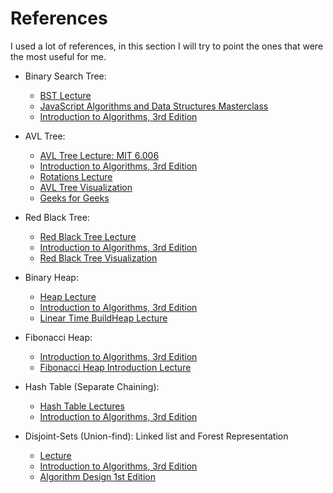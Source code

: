 # References

I used a lot of references, in this section I will try to point the ones that were the most useful for me.

- Binary Search Tree:

  - [BST Lecture](https://www.coursera.org/learn/algorithms-graphs-data-structures/lecture/1FBl2/binary-search-tree-basics-part-i)
  - [JavaScript Algorithms and Data Structures Masterclass](https://www.udemy.com/course/js-algorithms-and-data-structures-masterclass/)
  - [Introduction to Algorithms, 3rd Edition](https://en.wikipedia.org/wiki/Introduction_to_Algorithms)

- AVL Tree:

  - [AVL Tree Lecture: MIT 6.006](https://www.youtube.com/watch?v=FNeL18KsWPc&list=PLUl4u3cNGP61Oq3tWYp6V_F-5jb5L2iHb&index=6&ab_channel=MITOpenCourseWare)
  - [Introduction to Algorithms, 3rd Edition](https://en.wikipedia.org/wiki/Introduction_to_Algorithms)
  - [Rotations Lecture](https://www.coursera.org/learn/algorithms-graphs-data-structures/lecture/JV7KI/rotations-advanced-optional)
  - [AVL Tree Visualization](https://www.cs.usfca.edu/~galles/visualization/AVLtree.html)
  - [Geeks for Geeks](https://www.geeksforgeeks.org/avl-tree-set-1-insertion/)

- Red Black Tree:

  - [Red Black Tree Lecture](https://www.coursera.org/learn/algorithms-graphs-data-structures/lecture/8acpe/red-black-trees)
  - [Introduction to Algorithms, 3rd Edition](https://en.wikipedia.org/wiki/Introduction_to_Algorithms)
  - [Red Black Tree Visualization](https://www.cs.usfca.edu/~galles/visualization/RedBlack.html)

- Binary Heap:

  - [Heap Lecture](https://www.coursera.org/learn/algorithms-graphs-data-structures/lecture/KKqlm/heaps-implementation-details-advanced-optional)
  - [Introduction to Algorithms, 3rd Edition](https://en.wikipedia.org/wiki/Introduction_to_Algorithms)
  - [Linear Time BuildHeap Lecture](https://www.youtube.com/watch?v=MiyLo8adrWw&ab_channel=AlgorithmswithAttitude)

- Fibonacci Heap:

  - [Introduction to Algorithms, 3rd Edition](https://en.wikipedia.org/wiki/Introduction_to_Algorithms)
  - [Fibonacci Heap Introduction Lecture](https://www.youtube.com/watch?v=E_AgyAI8lsc&ab_channel=JeffZhang)

- Hash Table (Separate Chaining):

  - [Hash Table Lectures](https://www.coursera.org/learn/algorithms-graphs-data-structures/lecture/Ob0K7/hash-tables-implementation-details-part-i)
  - [Introduction to Algorithms, 3rd Edition](https://en.wikipedia.org/wiki/Introduction_to_Algorithms)

- Disjoint-Sets (Union-find): Linked list and Forest Representation
  - [Lecture](https://www.coursera.org/learn/algorithms-greedy/lecture/WX3tg/lazy-unions-advanced-optional)
  - [Introduction to Algorithms, 3rd Edition](https://en.wikipedia.org/wiki/Introduction_to_Algorithms)
  - [Algorithm Design 1st Edition](https://www.amazon.com/Algorithm-Design-Jon-Kleinberg/dp/0321295358)

